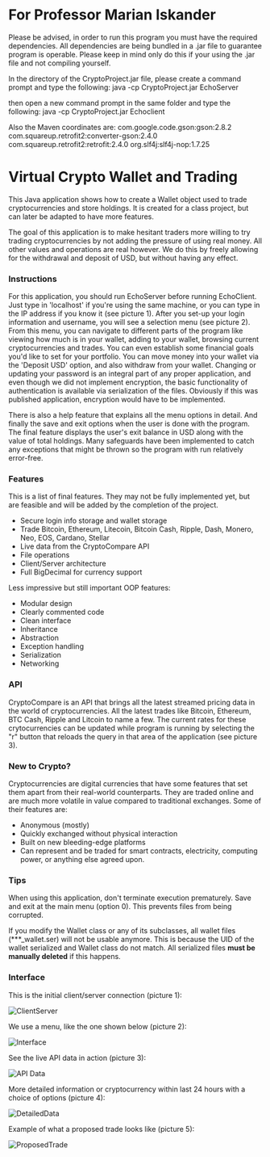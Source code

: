 # For Professor Marian Iskander
Please be advised, in order to run this program you must have the required dependencies.  All dependencies are being bundled in a .jar file to guarantee program is operable.  Please keep in mind only do this if your using the .jar file and not compiling yourself.   

In the directory of the CryptoProject.jar file, please create a command prompt and type the following:
    java -cp CryptoProject.jar EchoServer

then open a new command prompt in the same folder and type the following:
    java -cp CryptoProject.jar Echoclient

  Also the Maven coordinates are:
    com.google.code.gson:gson:2.8.2
    com.squareup.retrofit2:converter-gson:2.4.0
    com.squareup.retrofit2:retrofit:2.4.0
    org.slf4j:slf4j-nop:1.7.25


# Virtual Crypto Wallet and Trading 

This Java application shows how to create a Wallet object used to trade cryptocurrencies and store holdings. It is created for a class project, but can later be adapted to have more features. 

The goal of this application is to make hesitant traders more willing to try trading cryptocurrencies by not adding the pressure of using real money. All other values and operations are real however. We do this by freely allowing for the withdrawal and deposit of USD, but without having any effect.

### Instructions

For this application, you should run EchoServer before running EchoClient. Just type in 'localhost' if you're using the same machine, or you can type in the IP address if you know it (see picture 1).  After you set-up your login information and username, you will see a selection menu (see picture 2).  From this menu, you can navigate to different parts of the program like viewing how much is in your wallet, adding to your wallet, browsing current cryptocurrencies and trades.  You can even establish some financial goals you'd like to set for your portfolio.  You can move money into your wallet via the 'Deposit USD' option, and also withdraw from your wallet.  Changing or updating your password is an integral part of any proper application, and even though we did not implement encryption, the basic functionality of authentication is available via serialization of the files.  Obviously if this was published application, encryption would have to be implemented.  

There is also a help feature that explains all the menu options in detail.  And finally the save and exit options when the user is done with the program.  The final feature displays the user's exit balance in USD along with the value of total holdings.  Many safeguards have been implemented to catch any exceptions that might be thrown so the program with run relatively error-free.

### Features

This is a list of final features. They may not be fully implemented yet, but are feasible and will be added by the completion of the project.

- Secure login info storage and wallet storage
- Trade Bitcoin, Ethereum, Litecoin, Bitcoin Cash, Ripple, Dash, Monero, Neo, EOS, Cardano, Stellar
- Live data from the CryptoCompare API
- File operations
- Client/Server architecture
- Full BigDecimal for currency support


Less impressive but still important OOP features:
- Modular design
- Clearly commented code
- Clean interface
- Inheritance
- Abstraction
- Exception handling
- Serialization
- Networking

### API
CryptoCompare is an API that brings all the latest streamed pricing data in the world of cryptocurrencies. All the latest trades like Bitcoin, Ethereum, BTC Cash, Ripple and Litcoin to name a few.  The current rates for these crytocurrencies can be updated while program is running by selecting the "r" button that reloads the query in that area of the application (see picture 3).


### New to Crypto?
Cryptocurrencies are digital currencies that have some features that set them apart from their real-world counterparts. They are traded online and are much more volatile in value compared to traditional exchanges. Some of their features are:

- Anonymous (mostly)
- Quickly exchanged without physical interaction
- Built on new bleeding-edge platforms
- Can represent and be traded for smart contracts, electricity, computing power, or anything else agreed upon.

### Tips

When using this application, don't terminate execution prematurely. Save and exit at the main menu (option 0). This prevents files from being corrupted.

If you modify the Wallet class or any of its subclasses, all wallet files (***_wallet.ser) will not be usable anymore. This is because the UID of the wallet serialized and Wallet class do not match. All serialized files **must be manually deleted** if this happens. 

### Interface
This is the initial client/server connection (picture 1):

![ClientServer](http://u.cubeupload.com/texasrock/LoginScreen.jpg)


We use a menu, like the one shown below (picture 2):

![Interface](http://u.cubeupload.com/texasrock/Menu.jpg)


See the live API data in action (picture 3):

![API Data](https://u.cubeupload.com/texasrock/BrowseCryptos.jpg)


More detailed information or cryptocurrency within last 24 hours with a choice of options (picture 4):

![DetailedData](https://u.cubeupload.com/texasrock/DetaileData.jpg)


Example of what a proposed trade looks like (picture 5):

![ProposedTrade](https://u.cubeupload.com/texasrock/ProposedTrade.jpg)


